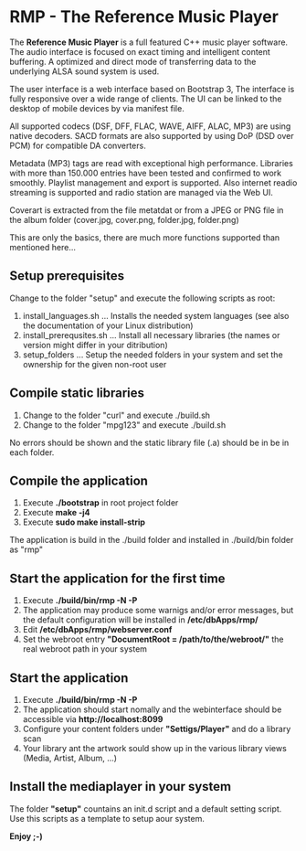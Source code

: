 # RMP - The Reference Music Player

The **Reference Music Player** is a full featured C++ music player software.
The audio interface is focused on exact timing and intelligent content buffering.
A optimized and direct mode of transferring data to the underlying ALSA sound system is used.

The user interface is a web interface based on Bootstrap 3, The interface is fully responsive over a wide range of clients.
The UI can be linked to the desktop of mobile devices by via manifest file.

All supported codecs (DSF, DFF, FLAC, WAVE, AIFF, ALAC, MP3) are using native decoders.
SACD formats are also supported by using DoP (DSD over PCM) for compatible DA converters.

Metadata (MP3) tags are read with exceptional high performance. Libraries with more than 150.000 entries have been tested and confirmed to work smoothly.
Playlist management and export is supported. Also internet readio streaming is supported and radio station are managed via the Web UI.

Coverart is extracted from the file metatdat or from a JPEG or PNG file in the album folder (cover.jpg, cover.png, folder.jpg, folder.png)

This are only the basics, there are much more functions supported than mentioned here...

## Setup prerequisites

Change to the folder "setup" and execute the following scripts as root:

1. install_languages.sh ... Installs the needed system languages (see also the documentation of your Linux distribution)
2. install_prerequsites.sh ... Install all necessary libraries (the names or version might differ in your ditribution)
3. setup_folders <username> ... Setup the needed folders in your system and set the ownership for the given non-root user

## Compile static libraries

1. Change to the folder "curl" and execute ./build.sh
2. Change to the folder "mpg123" and execute ./build.sh

No errors should be shown and the static library file (.a) should be in be in each folder.

## Compile the application

1. Execute **./bootstrap** in root project folder
2. Execute **make -j4**
3. Execute **sudo make install-strip**

The application is build in the ./build folder and installed in ./build/bin folder as "rmp"

## Start the application for the first time

1. Execute **./build/bin/rmp -N -P**
2. The application may produce some warnigs and/or error messages, but the default configuration will be installed in **/etc/dbApps/rmp/**
3. Edit **/etc/dbApps/rmp/webserver.conf**
4. Set the webroot entry **"DocumentRoot = /path/to/the/webroot/"** the real webroot path in your system

## Start the application

1. Execute **./build/bin/rmp -N -P**
2. The application should start nomally and the webinterface should be accessible via **http://localhost:8099**
3. Configure your content folders under **"Settigs/Player"** and do a library scan
4. Your library ant the artwork sould show up in the various library views (Media, Artist, Album, ...)

## Install the mediaplayer in your system

The folder **"setup"** countains an init.d script and a default setting script. Use this scripts as a template to setup aour system.

**Enjoy ;-)**
